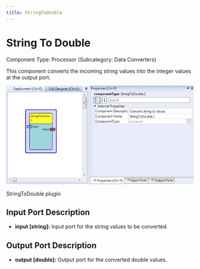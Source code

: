 ```yaml
---
title: StringToDouble
---
```


# String To Double

Component Type: Processor (Subcategory: Data Converters)

This component converts the incoming string values into the integer values at the output port.

![Screenshot: StringToDouble plugin](./img/stringtodouble.jpg "Screenshot: StringToDouble plugin")

StringToDouble plugin

## Input Port Description

*   **input \[string\]:** Input port for the string values to be converted.

## Output Port Description

*   **output \[double\]:** Output port for the converted double values.